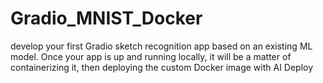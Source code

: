 # Gradio_MNIST_Docker
develop your first Gradio sketch recognition app based on an existing ML model.  Once your app is up and running locally, it will be a matter of containerizing it, then deploying the custom Docker image with AI Deploy
